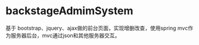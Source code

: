 # backstageAdmimSystem
基于 bootstrap、jquery、ajax做的前台页面，实现增删改查，使用spring mvc作为服务器后台，mvc通过json和其他服务器交互。
